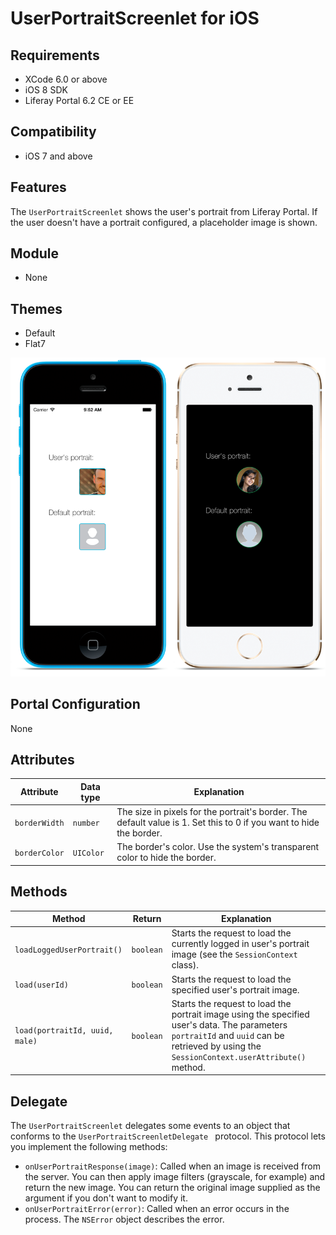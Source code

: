 # UserPortraitScreenlet for iOS [](id=userportraitscreenlet-for-ios)

## Requirements [](id=requirements)

- XCode 6.0 or above
- iOS 8 SDK
- Liferay Portal 6.2 CE or EE

## Compatibility [](id=compatibility)

- iOS 7 and above

## Features [](id=features)

The `UserPortraitScreenlet` shows the user's portrait from Liferay Portal. If 
the user doesn't have a portrait configured, a placeholder image is shown.

## Module [](id=module)

- None

## Themes [](id=themes)

- Default
- Flat7

![The `UserPortraitScreenlet` using the Default and Flat7 themes.](../../images/screens-ios-portrait.png)

## Portal Configuration [](id=portal-configuration)

None

## Attributes [](id=attributes)

| Attribute | Data type | Explanation |
|-----------|-----------|-------------| 
| `borderWidth` | `number` | The size in pixels for the portrait's border. The default value is 1. Set this to 0 if you want to hide the border.|
|  `borderColor` | `UIColor` | The border's color. Use the system's transparent color to hide the border. |

## Methods [](id=methods)

| Method | Return | Explanation |
|-----------|-----------|-------------| 
|  `loadLoggedUserPortrait()` | `boolean` | Starts the request to load the currently logged in user's portrait image (see the `SessionContext` class). |
|  `load(userId)` | `boolean` | Starts the request to load the specified user's  portrait image. |
|  `load(portraitId, uuid, male)` | `boolean` | Starts the request to load the portrait image using the specified user's data. The parameters `portraitId` and `uuid` can be retrieved by using the `SessionContext.userAttribute()` method.|

## Delegate [](id=delegate)

The `UserPortraitScreenlet` delegates some events to an object that conforms to 
the `UserPortraitScreenletDelegate ` protocol. This protocol lets you implement 
the following methods: 

- `onUserPortraitResponse(image)`: Called when an image is received from the 
  server. You can then apply image filters (grayscale, for example) and return 
  the new image. You can return the original image supplied as the argument if 
  you don't want to modify it.
- `onUserPortraitError(error)`: Called when an error occurs in the process. The 
  `NSError` object describes the error.
